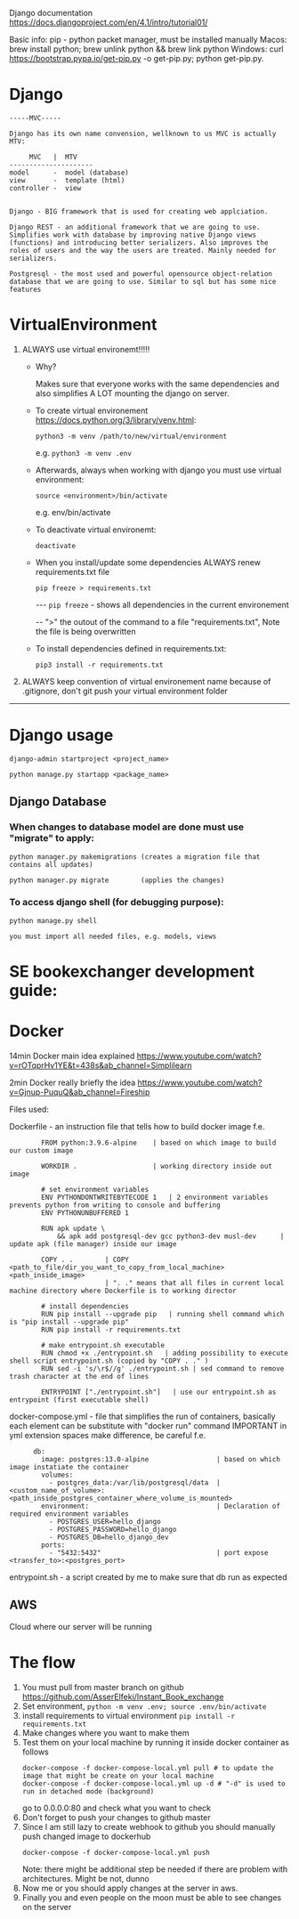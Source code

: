 Django documentation 
https://docs.djangoproject.com/en/4.1/intro/tutorial01/

Basic info:
	pip - python packet manager, must be installed manually
		Macos: brew install python; brew unlink python && brew link python
		Windows: curl https://bootstrap.pypa.io/get-pip.py -o get-pip.py; python get-pip.py. 


# Django

	-----MVC-----

	Django has its own name convension, wellknown to us MVC is actually MTV:
	
	     MVC   |  MTV
	---------------------
	model      -  model (database)
	view       -  template (html)  
	controller -  view 


	Django - BIG framework that is used for creating web applciation.
	
	Django REST - an additional framework that we are going to use. Simplifies work with database by improving native Django views (functions) and introducing better serializers. Also improves the roles of users and the way the users are treated. Mainly needed for serializers.

	Postgresql - the most used and powerful opensource object-relation database that we are going to use. Similar to sql but has some nice features

# VirtualEnvironment

1) ALWAYS use virtual environemt!!!!!

	- Why?

		Makes sure that everyone works with the same dependencies and also simplifies A LOT mounting the django on server.
    
    - To create virtual environement https://docs.python.org/3/library/venv.html:
   
		`python3 -m venv /path/to/new/virtual/environment`

		e.g. `python3 -m venv .env`

	- Afterwards, always when working with django you must use virtual environment:

		`source <environment>/bin/activate`

		e.g. env/bin/activate

	- To deactivate virtual environemt:

		`deactivate`

    - When you install/update some dependencies ALWAYS renew requirements.txt file

		`pip freeze > requirements.txt`

		--- `pip freeze` - shows all dependencies in the current environement

		-- ">" the outout of the command to a file "requirements.txt", Note the file is being overwritten

	- To install dependencies defined in requirements.txt:

		`pip3 install -r requirements.txt`



2) ALWAYS keep convention of virtual environement name because of .gitignore, don't git push your virtual environment folder

------------------

# Django usage

	django-admin startproject <project_name>

	python manage.py startapp <package_name>


## Django Database

### When changes to database model are done must use "migrate" to apply:

	python manager.py makemigrations (creates a migration file that contains all updates)

	python manager.py migrate        (applies the changes)

### To access django shell (for debugging purpose):
	
	python manage.py shell

	you must import all needed files, e.g. models, views



# SE bookexchanger development guide:



# Docker

14min Docker main idea explained https://www.youtube.com/watch?v=rOTqprHv1YE&t=438s&ab_channel=Simplilearn

2min Docker really briefly the idea https://www.youtube.com/watch?v=Gjnup-PuquQ&ab_channel=Fireship

Files used:

Dockerfile - an instruction file that tells how to build docker image
f.e.

```
		FROM python:3.9.6-alpine    | based on which image to build our custom image
 
		WORKDIR .                   | working directory inside out image
		
		# set environment variables 
		ENV PYTHONDONTWRITEBYTECODE 1   | 2 environment variables prevents python from writing to console and buffering
		ENV PYTHONUNBUFFERED 1
		
		RUN apk update \
	    	&& apk add postgresql-dev gcc python3-dev musl-dev      | update apk (file manager) inside our image
		
		COPY . .        | COPY <path_to_file/dir_you_want_to_copy_from_local_machine> <path_inside_image>
		                | ". ." means that all files in current local machine directory where Dockerfile is to working director
		
		# install dependencies
		RUN pip install --upgrade pip   | running shell command which is "pip install --upgrade pip"
		RUN pip install -r requirements.txt
		
		# make entrypoint.sh executable
		RUN chmod +x ./entrypoint.sh   | adding possibility to execute shell script entrypoint.sh (copied by "COPY . ." )
		RUN sed -i 's/\r$//g' ./entrypoint.sh | sed command to remove trash character at the end of lines
		
		ENTRYPOINT ["./entrypoint.sh"]   | use our entrypoint.sh as entrypoint (first executable shell)
```
		
docker-compose.yml - file that simplifies the run of containers, basically each element can be substitute with "docker run" command
IMPORTANT in yml extension spaces make difference, be careful
f.e.
```	  
	  db:
	    image: postgres:13.0-alpine                 | based on which image instatiate the container
	    volumes:
	      - postgres_data:/var/lib/postgresql/data  | <custom_name_of_volume>:<path_inside_postgres_container_where_volume_is_mounted>
	    environment:								| Declaration of required environment variables
	      - POSTGRES_USER=hello_django
	      - POSTGRES_PASSWORD=hello_django
	      - POSTGRES_DB=hello_django_dev
	    ports:
	      - "5432:5432"                             | port expose <transfer_to>:<postgres_port>
```
entrypoint.sh - a script created by me to make sure that db run as expected

## AWS

Cloud where our server will be running


# The flow

1) You must pull from master branch on github https://github.com/AsserElfeki/Instant_Book_exchange
2) Set environment, `python -m venv .env; source .env/bin/activate`
3) install requirements to virtual environment `pip install -r requirements.txt`
4) Make changes where you want to make them
5) Test them on your local machine by running it inside docker container as follows
   ```
   docker-compose -f docker-compose-local.yml pull # to update the image that might be create on your local machine
   docker-compose -f docker-compose-local.yml up -d # "-d" is used to run in detached mode (background)
   ```
   go to 0.0.0.0:80 and check what you want to check
6) Don't forget to push your changes to github master
7) Since I am still lazy to create webhook to github you should manually push changed image to dockerhub
   ```
   docker-compose -f docker-compose-local.yml push
   ```
   Note: there might be additional step be needed if there are problem with architectures. Might be not, dunno
8) Now me or you should apply changes at the server in aws.
9) Finally you and even people on the moon must be able to see changes on the server 






